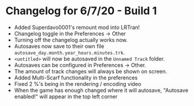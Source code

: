 # Changelog for 6/7/20 - Build 1

* Added Superdavo0001\'s remount mod into LRTran!
* Changelog toggle in the Preferences -> Other
* Turning off the changelog actually works now.
* Autosaves now save to their own file `autosave_day.month.year_hours.minutes.trk`.
* `<untitled>` will now be autosaved in the `Unnamed Track` folder.
* Autosaves can be configured in Preferences -> Other.
* The amount of track changes will always be shown on screen.
* Added Multi-Scarf functionality in the preferences
* Fixed 2 %'s being in the rendering / encoding video
* When the game has enough changed where it will autosave, "Autosave enabled!" will appear in the top left corner
